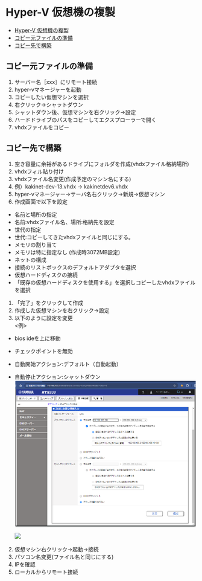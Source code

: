 # Hyper-V 仮想機の複製

- [Hyper-V 仮想機の複製](#hyper-v-仮想機の複製)
- [コピー元ファイルの準備](#コピー元ファイルの準備)
- [コピー先で構築](#コピー先で構築)


## コピー元ファイルの準備
1. サーバー名［xxx］にリモート接続
1. hyper-vマネージャーを起動
1. コピーしたい仮想マシンを選択
1. 右クリック->シャットダウン
1. シャットダウン後、仮想マシンを右クリック->設定
1. ハードドライブのパスをコピーしてエクスプローラーで開く
1. vhdxファイルをコピー

## コピー先で構築
1. 空き容量に余裕があるドライブにフォルダを作成(vhdxファイル格納場所)
1. vhdxフィル貼り付け
1. vhdxファイル名変更(作成予定のマシン名にする)
1. 例）kakinet-dev-13.vhdx -> kakinetdev6.vhdx
1. hyper-vマネージャー->サーバ名右クリック->新規->仮想マシン
1. 作成画面で以下を設定
- 名前と場所の指定
- 名前:vhdxファイル名、場所:格納先を設定
- 世代の指定
- 世代:コピーしてきたvhdxファイルと同じにする。
- メモリの割り当て
- メモリは特に指定なし (作成時3072MB設定)
- ネットの構成
- 接続のリストボックスのデフォルトアダプタを選択
- 仮想ハードディスクの接続
- 「既存の仮想ハードディスクを使用する」を選択しコピーしたvhdxファイルを選択
1. 「完了」をクリックして作成
1. 作成した仮想マシンを右クリック->設定
1. 以下のように設定を変更  
   <例>
- bios ideを上に移動
- チェックポイントを無効
- 自動開始アクション:デフォルト（自動起動）
- 自動停止アクション:シャットダウン
  ![alt text](image.png)

  ![](./img/HyperV仮想機構築_2024-06-04-13-05-26.png)

2. 仮想マシン右クリック->起動->接続
3. パソコン名変更(ファイル名と同じにする)
4.  IPを確認
5.  ローカルからリモート接続
